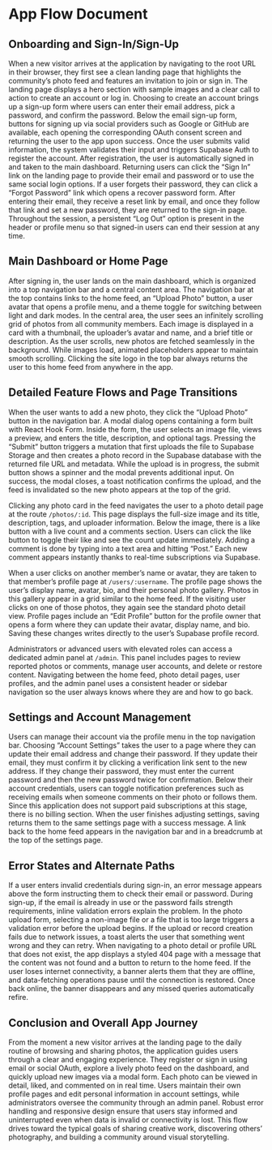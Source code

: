 # App Flow Document

## Onboarding and Sign-In/Sign-Up

When a new visitor arrives at the application by navigating to the root URL in their browser, they first see a clean landing page that highlights the community’s photo feed and features an invitation to join or sign in. The landing page displays a hero section with sample images and a clear call to action to create an account or log in. Choosing to create an account brings up a sign-up form where users can enter their email address, pick a password, and confirm the password. Below the email sign-up form, buttons for signing up via social providers such as Google or GitHub are available, each opening the corresponding OAuth consent screen and returning the user to the app upon success. Once the user submits valid information, the system validates their input and triggers Supabase Auth to register the account. After registration, the user is automatically signed in and taken to the main dashboard. Returning users can click the “Sign In” link on the landing page to provide their email and password or to use the same social login options. If a user forgets their password, they can click a “Forgot Password” link which opens a recover password form. After entering their email, they receive a reset link by email, and once they follow that link and set a new password, they are returned to the sign-in page. Throughout the session, a persistent “Log Out” option is present in the header or profile menu so that signed-in users can end their session at any time.  

## Main Dashboard or Home Page

After signing in, the user lands on the main dashboard, which is organized into a top navigation bar and a central content area. The navigation bar at the top contains links to the home feed, an “Upload Photo” button, a user avatar that opens a profile menu, and a theme toggle for switching between light and dark modes. In the central area, the user sees an infinitely scrolling grid of photos from all community members. Each image is displayed in a card with a thumbnail, the uploader’s avatar and name, and a brief title or description. As the user scrolls, new photos are fetched seamlessly in the background. While images load, animated placeholders appear to maintain smooth scrolling. Clicking the site logo in the top bar always returns the user to this home feed from anywhere in the app.  

## Detailed Feature Flows and Page Transitions

When the user wants to add a new photo, they click the “Upload Photo” button in the navigation bar. A modal dialog opens containing a form built with React Hook Form. Inside the form, the user selects an image file, views a preview, and enters the title, description, and optional tags. Pressing the “Submit” button triggers a mutation that first uploads the file to Supabase Storage and then creates a photo record in the Supabase database with the returned file URL and metadata. While the upload is in progress, the submit button shows a spinner and the modal prevents additional input. On success, the modal closes, a toast notification confirms the upload, and the feed is invalidated so the new photo appears at the top of the grid.  

Clicking any photo card in the feed navigates the user to a photo detail page at the route `/photos/:id`. This page displays the full-size image and its title, description, tags, and uploader information. Below the image, there is a like button with a live count and a comments section. Users can click the like button to toggle their like and see the count update immediately. Adding a comment is done by typing into a text area and hitting “Post.” Each new comment appears instantly thanks to real-time subscriptions via Supabase.  

When a user clicks on another member’s name or avatar, they are taken to that member’s profile page at `/users/:username`. The profile page shows the user’s display name, avatar, bio, and their personal photo gallery. Photos in this gallery appear in a grid similar to the home feed. If the visiting user clicks on one of those photos, they again see the standard photo detail view. Profile pages include an “Edit Profile” button for the profile owner that opens a form where they can update their avatar, display name, and bio. Saving these changes writes directly to the user’s Supabase profile record.  

Administrators or advanced users with elevated roles can access a dedicated admin panel at `/admin`. This panel includes pages to review reported photos or comments, manage user accounts, and delete or restore content. Navigating between the home feed, photo detail pages, user profiles, and the admin panel uses a consistent header or sidebar navigation so the user always knows where they are and how to go back.  

## Settings and Account Management

Users can manage their account via the profile menu in the top navigation bar. Choosing “Account Settings” takes the user to a page where they can update their email address and change their password. If they update their email, they must confirm it by clicking a verification link sent to the new address. If they change their password, they must enter the current password and then the new password twice for confirmation. Below their account credentials, users can toggle notification preferences such as receiving emails when someone comments on their photo or follows them. Since this application does not support paid subscriptions at this stage, there is no billing section. When the user finishes adjusting settings, saving returns them to the same settings page with a success message. A link back to the home feed appears in the navigation bar and in a breadcrumb at the top of the settings page.  

## Error States and Alternate Paths

If a user enters invalid credentials during sign-in, an error message appears above the form instructing them to check their email or password. During sign-up, if the email is already in use or the password fails strength requirements, inline validation errors explain the problem. In the photo upload form, selecting a non-image file or a file that is too large triggers a validation error before the upload begins. If the upload or record creation fails due to network issues, a toast alerts the user that something went wrong and they can retry. When navigating to a photo detail or profile URL that does not exist, the app displays a styled 404 page with a message that the content was not found and a button to return to the home feed. If the user loses internet connectivity, a banner alerts them that they are offline, and data-fetching operations pause until the connection is restored. Once back online, the banner disappears and any missed queries automatically refire.  

## Conclusion and Overall App Journey

From the moment a new visitor arrives at the landing page to the daily routine of browsing and sharing photos, the application guides users through a clear and engaging experience. They register or sign in using email or social OAuth, explore a lively photo feed on the dashboard, and quickly upload new images via a modal form. Each photo can be viewed in detail, liked, and commented on in real time. Users maintain their own profile pages and edit personal information in account settings, while administrators oversee the community through an admin panel. Robust error handling and responsive design ensure that users stay informed and uninterrupted even when data is invalid or connectivity is lost. This flow drives toward the typical goals of sharing creative work, discovering others’ photography, and building a community around visual storytelling.